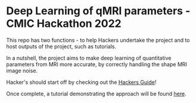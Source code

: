 # Deep Learning of qMRI parameters - CMIC Hackathon 2022

This repo has two functions - to help Hackers undertake the project and to host outputs of the project, such as tutorials.

In a nutshell, the project aims to make deep learning of quantitative parameters from MRI more accurate, by correctly handling the shape MRI image noise. 

Hacker's should start off by checking out the [Hackers Guide](Hackers_Guide.md)!

Once complete, a tutorial demonstrating the approach will be found [here](deep_qmri_rician.ipynb).




